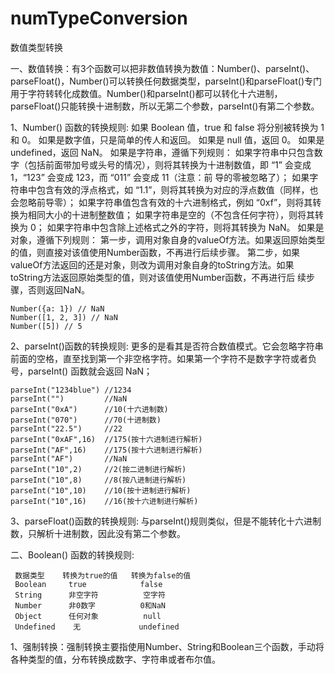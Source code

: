 # numTypeConversion
数值类型转换

一、数值转换：有3个函数可以把非数值转换为数值：Number()、parseInt()、parseFloat()，Number()可以转换任何数据类型，parseInt()和parseFloat()专门用于字符转转化成数值。Number()和parseInt()都可以转化十六进制，parseFloat()只能转换十进制数，所以无第二个参数，parseInt()有第二个参数。

1、Number() 函数的转换规则:
  如果 Boolean 值，true 和 false 将分别被转换为 1 和 0。
  如果是数字值，只是简单的传人和返回。
  如果是 null 值，返回 0。
  如果是 undefined，返回 NaN。
  如果是字符串，遵循下列规则：
    如果字符串中只包含数字（包括前面带加号或头号的情况），则将其转换为十进制数值，即 “1” 会变成 1，“123” 会变成 123，而 “011” 会变成 11（注意：前     导的零被忽略了）；
    如果字符串中包含有效的浮点格式，如 “1.1”，则将其转换为对应的浮点数值（同样，也会忽略前导零）；
    如果字符串值包含有效的十六进制格式，例如 “0xf”，则将其转换为相同大小的十进制整数值；
    如果字符串是空的（不包含任何字符），则将其转换为 0；
    如果字符串中包含除上述格式之外的字符，则将其转换为 NaN。
  如果是对象，遵循下列规则：
    第一步，调用对象自身的valueOf方法。如果返回原始类型的值，则直接对该值使用Number函数，不再进行后续步骤。
    第二步，如果valueOf方法返回的还是对象，则改为调用对象自身的toString方法。如果toString方法返回原始类型的值，则对该值使用Number函数，不再进行后     续步骤，否则返回NaN。
    
    Number({a: 1}) // NaN
    Number([1, 2, 3]) // NaN
    Number([5]) // 5

2、parseInt()函数的转换规则:
  更多的是看其是否符合数值模式。它会忽略字符串前面的空格，直至找到第一个非空格字符。如果第一个字符不是数字字符或者负号，parseInt() 函数就会返回 NaN；
  
    parseInt("1234blue") //1234
    parseInt("")         //NaN
    parseInt("0xA")      //10(十六进制数)
    parseInt("070")      //70(十进制数)
    parseInt("22.5")     //22
    parseInt("0xAF",16)  //175(按十六进制进行解析)
    parseInt("AF",16)    //175(按十六进制进行解析)
    parseInt("AF")       //NaN
    parseInt("10",2)     //2(按二进制进行解析)
    parseInt("10",8)     //8(按八进制进行解析)
    parseInt("10",10)    //10(按十进制进行解析)
    parseInt("10",16)    //16(按十六进制进行解析)
  
3、parseFloat()函数的转换规则:
  与parseInt()规则类似，但是不能转化十六进制数，只解析十进制数，因此没有第二个参数。
  
二、Boolean() 函数的转换规则:

     数据类型    转换为true的值   转换为false的值
     Boolean     true            false
     String      非空字符          空字符
     Number      非0数字          0和NaN
     Object      任何对象          null
     Undefined    无             undefined
  
  
1、强制转换：强制转换主要指使用Number、String和Boolean三个函数，手动将各种类型的值，分布转换成数字、字符串或者布尔值。
